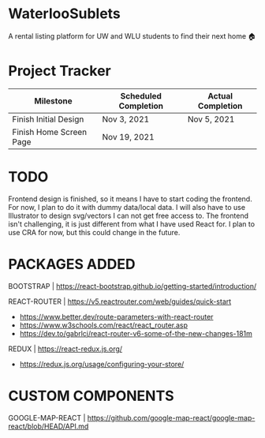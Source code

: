 # WaterlooSublets

A rental listing platform for UW and WLU students to find their next home 🏠

# Project Tracker

| Milestone               | Scheduled Completion | Actual Completion |
| ----------------------- | -------------------- | ----------------- |
| Finish Initial Design   | Nov 3, 2021          | Nov 5, 2021       |
| Finish Home Screen Page | Nov 19, 2021         |                   |

# TODO

Frontend design is finished, so it means I have to start coding the frontend.
For now, I plan to do it with dummy data/local data.
I will also have to use Illustrator to design svg/vectors I can not get free access to.
The frontend isn't challenging, it is just different from what I have used React for.
I plan to use CRA for now, but this could change in the future.

# PACKAGES ADDED

BOOTSTRAP | https://react-bootstrap.github.io/getting-started/introduction/

REACT-ROUTER | https://v5.reactrouter.com/web/guides/quick-start

- https://www.better.dev/route-parameters-with-react-router
- https://www.w3schools.com/react/react_router.asp
- https://dev.to/gabrlcj/react-router-v6-some-of-the-new-changes-181m

REDUX | https://react-redux.js.org/

- https://redux.js.org/usage/configuring-your-store/

# CUSTOM COMPONENTS

GOOGLE-MAP-REACT | https://github.com/google-map-react/google-map-react/blob/HEAD/API.md
